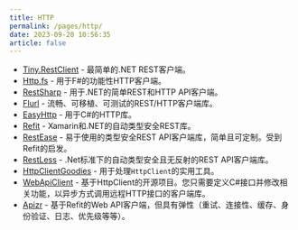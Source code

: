 ```yaml
---
title: HTTP
permalink: /pages/http/
date: 2023-09-20 10:56:35
article: false
---
```


- [Tiny.RestClient](https://github.com/jgiacomini/Tiny.RestClient)  - 最简单的.NET REST客户端。 
- [Http.fs](https://github.com/haf/Http.fs)  - 用于F#的功能性HTTP客户端。 
- [RestSharp](https://github.com/restsharp/RestSharp)  - 用于.NET的简单REST和HTTP API客户端。 
- [Flurl](https://flurl.dev/)  - 流畅、可移植、可测试的REST/HTTP客户端库。 
- [EasyHttp](https://github.com/EasyHttp/EasyHttp)  - 用于C#的HTTP库。 
- [Refit](https://github.com/reactiveui/refit)  - Xamarin和.NET的自动类型安全REST库。 
- [RestEase](https://github.com/canton7/RestEase)  - 易于使用的类型安全REST API客户端库，简单且可定制。受到Refit的启发。 
- [RestLess](https://github.com/letsar/RestLess)  - .Net标准下的自动类型安全且无反射的REST API客户端库。 
- [HttpClientGoodies](https://github.com/jeffijoe/httpclientgoodies.net)  - 用于处理`HttpClient`的实用工具。 
- [WebApiClient](https://github.com/dotnetcore/WebApiClient)  - 基于HttpClient的开源项目。您只需要定义C#接口并修改相关功能，以异步方式调用远程HTTP接口的客户端库。 
- [Apizr](https://github.com/Respawnsive/Apizr)  - 基于Refit的Web API客户端，但具有弹性（重试、连接性、缓存、身份验证、日志、优先级等等）。
